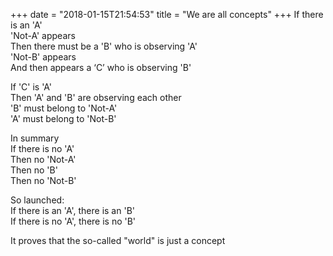 +++
date = "2018-01-15T21:54:53"
title = "We are all concepts"
+++
If there is an 'A'  
'Not-A' appears  
Then there must be a 'B' who is observing 'A'  
'Not-B' appears  
And then appears a ‘C’ who is observing 'B'  
  
If 'C' is 'A'  
Then 'A' and 'B' are observing each other  
'B' must belong to 'Not-A'  
'A' must belong to 'Not-B'  
  
In summary  
If there is no 'A'    
Then no 'Not-A'  
Then no 'B'  
Then no 'Not-B'  
  
So launched:  
If there is an 'A', there is an 'B'  
If there is no 'A', there is no 'B'  
  
It proves that the so-called "world" is just a concept  